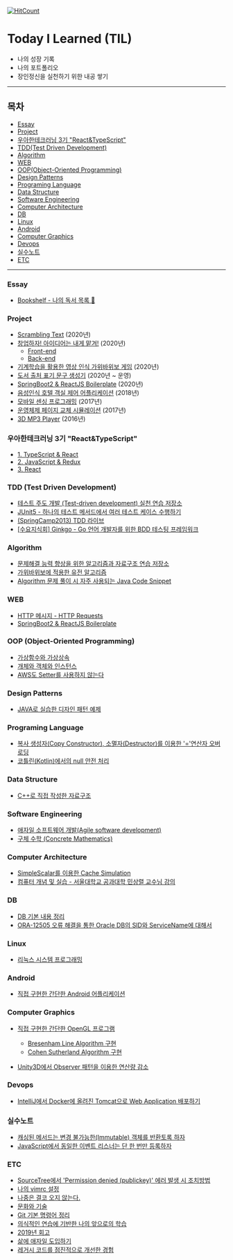  [![HitCount](http://hits.dwyl.io/sogoagain/TIL.svg)](http://hits.dwyl.io/sogoagain/TIL)

# Today I Learned (TIL)

- 나의 성장 기록
- 나의 포트폴리오
- 장인정신을 실천하기 위한 내공 쌓기

---

## 목차

- [Essay](#essay)
- [Project](#project)
- [우아한테크러닝 3기 "React&TypeScript"](#woowa-tech-3rd)
- [TDD(Test Driven Development)](#tdd)
- [Algorithm](#algorithm)
- [WEB](#web)
- [OOP(Object-Oriented Programming)](#oop)
- [Design Patterns](#design_patterns)
- [Programing Language](#programing_language)
- [Data Structure](#data_structure)
- [Software Engineering](#software_engineering)
- [Computer Architecture](#computer_architecture)
- [DB](#db)
- [Linux](#linux)
- [Android](#android)
- [Computer Graphics](#computer_graphics)
- [Devops](#devops)
- [실수노트](#mistake_notes)
- [ETC](#etc)

---

<a name="essay">
 
### Essay

- [Bookshelf - 나의 독서 목록 📖](https://github.com/sogoagain/bookshelf)

<a name="project">

### Project

- [Scrambling Text](https://github.com/sogoagain/scrambling-text-js) (2020년)
- [창업하자! 아이디어는 내게 맡겨!](https://github.com/sogoagain/idea-box-frontend) (2020년)
  - [Front-end](https://github.com/sogoagain/idea-box-frontend)
  - [Back-end](https://github.com/sogoagain/idea-box-api)
- [기계학습을 활용한 영상 인식 가위바위보 게임](https://github.com/sogoagain/rock-paper-scissors-vision) (2020년)
- [도서 출처 표기 문구 생성기](https://github.com/sogoagain/book-citation-generator) (2020년 ~ 운영)
- [SpringBoot2 & ReactJS Boilerplate](https://github.com/sogoagain/springboot-react-boilerplate) (2020년)
- [음성인식 호텔 객실 제어 어플리케이션](https://github.com/sogoagain/android-stt-hotel-room-control) (2018년)
- [모바일 센싱 프로그래밍](https://github.com/sogoagain/android-mobile-system-programming) (2017년)
- [운영체제 페이지 교체 시뮬레이션](https://github.com/sogoagain/page-replacement-simulation) (2017년)
- [3D MP3 Player](https://github.com/sogoagain/opengl-bvh-music-player) (2016년)

<a name="woowa-tech-3rd">

### 우아한테크러닝 3기 "React&TypeScript" 

- [1. TypeScript & React](https://github.com/sogoagain/TIL/blob/master/%EC%9A%B0%EC%95%84%ED%95%9C%ED%85%8C%ED%81%AC%EB%9F%AC%EB%8B%9D-3%EA%B8%B0/1_TypeScript-and-React.md)
- [2. JavaScript & Redux](https://github.com/sogoagain/TIL/blob/master/%EC%9A%B0%EC%95%84%ED%95%9C%ED%85%8C%ED%81%AC%EB%9F%AC%EB%8B%9D-3%EA%B8%B0/2_JavaScript-and-Redux.md)
- [3. React](https://github.com/sogoagain/TIL/blob/master/%EC%9A%B0%EC%95%84%ED%95%9C%ED%85%8C%ED%81%AC%EB%9F%AC%EB%8B%9D-3%EA%B8%B0/3_React.md)

<a name="tdd">

### TDD (Test Driven Development)

- [테스트 주도 개발 (Test-driven development) 실천 연습 저장소](https://github.com/sogoagain/tdd-exercises)
- [JUnit5 - 하나의 테스트 메서드에서 여러 테스트 케이스 수행하기](https://github.com/sogoagain/sogoagain.github.com/blob/master/_posts/2019-06-17-JUnit5-Parameterized-Test.md)
- [(SpringCamp2013) TDD 라이브](https://github.com/sogoagain/TIL/blob/master/seminar/SpringCamp2013-TDD라이브.md)
- [[수요지식회] Ginkgo - Go 언어 개발자를 위한 BDD 테스팅 프레임워크](https://github.com/sogoagain/TIL/blob/master/seminar/Go-언어-개발자를-위한-BDD-테스팅-프레임워크.md)

<a name="algorithm">

### Algorithm

- [문제해결 능력 향상을 위한 알고리즘과 자료구조 연습 저장소](https://github.com/sogoagain/problem-solving-and-algorithms)
- [가위바위보에 적용한 유전 알고리즘](https://github.com/sogoagain/design-patterns/blob/master/01_Strategy-Pattern/RockPaperScissors/GeneticStrategy.java)
- [Algorithm 문제 풀이 시 자주 사용되는 Java Code Snippet](https://github.com/sogoagain/sogoagain.github.com/blob/master/_posts/2019-05-01-Algorithm-문제-풀이-시-자주-사용되는%20-Java-Code-Snippet.md)

<a name="web">

### WEB

- [HTTP 메시지 - HTTP Requests](https://sogoagain.github.io/2019/08/03/HTTP-메시지-HTTP-Requests/)
- [SpringBoot2 & ReactJS Boilerplate](https://github.com/sogoagain/springboot-react-boilerplate)

<a name="oop">

### OOP (Object-Oriented Programming)

- [가상함수와 가상상속](https://github.com/sogoagain/sogoagain.github.com/blob/master/_posts/2017-01-05-가상함수와%20가상상속.md)
- [개체와 객체와 인스턴스](https://github.com/sogoagain/sogoagain.github.com/blob/master/_posts/2019-01-12-개체와%20객체와%20인스턴스.md)
- [AWS도 Setter를 사용하지 않는다](https://sogoagain.github.io/2019/09/25/AWS도-Setter를-사용하지-않는다/)

<a name="design_patterns">

### Design Patterns

- [JAVA로 실습한 디자인 패턴 예제](https://github.com/sogoagain/design-patterns)

<a name="programing_language">

### Programing Language

- [복사 생성자(Copy Constructor), 소멸자(Destructor)를 이용한 '='연산자 오버로딩](https://github.com/sogoagain/sogoagain.github.com/blob/master/_posts/2017-01-14-대입연산자오버로딩.md)
- [코틀린(Kotlin)에서의 null 안전 처리](https://sogoagain.github.io/2019/08/20/코틀린-Kotlin-에서의-null-안전-처리/)

<a name="data_structure">

### Data Structure

- [C++로 직접 작성한 자료구조](https://github.com/sogoagain/cpp-data-structure)

<a name="software_engineering">

### Software Engineering

- [애자일 소프트웨어 개발(Agile software development)](https://github.com/sogoagain/sogoagain.github.com/blob/master/_posts/2017-01-05-애자일%20소프트웨어%20개발(Agile%20software%20development).md)
- [구체 수학 (Concrete Mathematics)](https://github.com/sogoagain/concrete-mathematics)

<a name="computer_architecture">

### Computer Architecture

- [SimpleScalar를 이용한 Cache Simulation](https://github.com/sogoagain/sogoagain.github.com/blob/master/_posts/2017-06-27-SimpleScalar를%20이용한%20Cache%20Simulation.md)
- [컴퓨터 개념 및 실습 - 서울대학교 공과대학 민상렬 교수님 강의](https://github.com/sogoagain/TIL/tree/master/컴퓨터-개념-및-실습)

<a name="db">

### DB

- [DB 기본 내용 정리](https://github.com/sogoagain/sogoagain.github.com/blob/master/_posts/2019-01-22-DB-기본-내용-정리.md)
- [ORA-12505 오류 해결을 통한 Oracle DB의 SID와 ServiceName에 대해서](https://github.com/sogoagain/sogoagain.github.com/blob/master/_posts/2019-02-22-ORA-12505-오류-해결을-통한-OracleDB의-SID와-ServiceName에-대해서.md)

<a name="linux">

### Linux

- [리눅스 시스템 프로그래밍](https://github.com/sogoagain/linux-system-programming)

<a name="android">

### Android

- [직접 구현한 간단한 Android 어플리케이션](https://github.com/sogoagain/andorid-mobile-programming)

<a name="computer_graphics">

### Computer Graphics

- [직접 구현한 간단한 OpenGL 프로그램](https://github.com/sogoagain/opengl-computer-graphics)
  - [Bresenham Line Algorithm 구현](https://github.com/sogoagain/opengl-computer-graphics/tree/master/Bresenham_Line_Algorithm)
  - [Cohen Sutherland Algorithm 구현](https://github.com/sogoagain/opengl-computer-graphics/tree/master/Cohen–Sutherland_Algorithm)
  
- [Unity3D에서 Observer 패턴을 이용한 연산량 감소](https://github.com/sogoagain/sogoagain.github.com/blob/master/_posts/2019-02-06-Unity3D에서-Observer패턴을-이용한-연산량-감소.md)

<a name="devops">

### Devops

- [IntelliJ에서 Docker에 올려진 Tomcat으로 Web Application 배포하기](https://github.com/sogoagain/sogoagain.github.com/blob/master/_posts/2019-03-08-IntelliJ에서-Docker에-올려진-Tomcat으로-웹앱-배포하기.md)

<a name="mistake_notes">

### 실수노트

- [캐싱된 메서드는 변경 불가능한(Immutable) 객체를 반환토록 하자](https://sogoagain.github.io/2019/12/06/실수노트-캐싱된-메서드는-변경-불가능한-Immutable-객체를-반환토록-하자/)
- [JavaScript에서 동일한 이벤트 리스너는 단 한 번만 등록하자](https://sogoagain.github.io/2020/04/29/실수노트-JavaScript에서-동일한-이벤트-리스너는-단-한-번만-등록하자/)

<a name="etc">

### ETC

- [SourceTree에서 'Permission denied (publickey)' 에러 발생 시 조치방법](https://github.com/sogoagain/sogoagain.github.com/blob/master/_posts/2019-01-08-SourceTree%20Permission%20denied%20(publickey)%20issue.md)
- [나의 vimrc 설정](https://github.com/sogoagain/sogoagain.github.com/blob/master/_posts/2017-01-29-vimrc.md)
- [나중은 결코 오지 않는다.](https://github.com/sogoagain/sogoagain.github.com/blob/master/_posts/2017-01-06-나중은%20결코%20오지%20않는다.md)
- [문화와 기술](https://github.com/sogoagain/sogoagain.github.com/blob/master/_posts/2019-06-07-문화와-기술.md)
- [Git 기본 명령어 정리](https://github.com/sogoagain/sogoagain.github.com/blob/master/_posts/2019-06-12-Git-기본.md)
- [의식적인 연습에 기반한 나의 앞으로의 학습](https://sogoagain.github.io/2019/10/22/의식적인-연습에-기반한-나의-앞으로의-학습/)
- [2019년 회고](https://sogoagain.github.io/2020/01/11/2019년-회고/)
- [삶에 애자일 도입하기](https://sogoagain.github.io/2020/01/12/삶에-애자일-도입하기/)
- [레거시 코드를 점진적으로 개선한 경험](https://sogoagain.github.io/2020/03/08/레거시-코드를-점진적으로-개선한-경험/)
